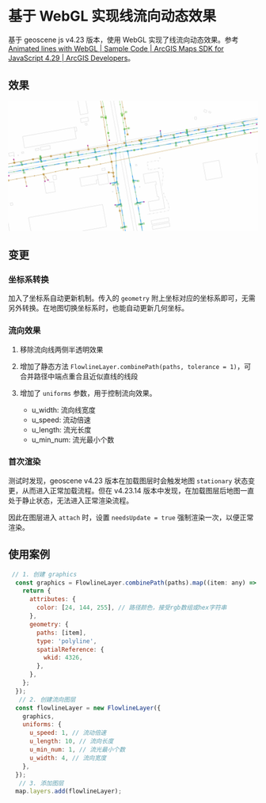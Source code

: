 # 基于 WebGL 实现线流向动态效果

基于 geoscene js v4.23 版本，使用 WebGL 实现了线流向动态效果。参考 [Animated lines with WebGL | Sample Code | ArcGIS Maps SDK for JavaScript 4.29 | ArcGIS Developers](https://developers.arcgis.com/javascript/latest/sample-code/custom-gl-animated-lines/)。

## 效果

![效果图](./images/demo.gif)

## 变更

### 坐标系转换

加入了坐标系自动更新机制。传入的 `geometry` 附上坐标对应的坐标系即可，无需另外转换。在地图切换坐标系时，也能自动更新几何坐标。

### 流向效果

1. 移除流向线两侧半透明效果
2. 增加了静态方法 `FlowlineLayer.combinePath(paths, tolerance = 1)`，可合并路径中端点重合且近似直线的线段
3. 增加了 `uniforms` 参数，用于控制流向效果。

   - u_width: 流向线宽度
   - u_speed: 流动倍速
   - u_length:  流光长度
   - u_min_num: 流光最小个数

### 首次渲染

测试时发现，geoscene v4.23 版本在加载图层时会触发地图 `stationary` 状态变更，从而进入正常加载流程。但在 v4.23.14 版本中发现，在加载图层后地图一直处于静止状态，无法进入正常渲染流程。

因此在图层进入 `attach` 时，设置 `needsUpdate = true` 强制渲染一次，以便正常渲染。

## 使用案例

``` js
 // 1. 创建 graphics
  const graphics = FlowlineLayer.combinePath(paths).map((item: any) => {
    return {
      attributes: {
        color: [24, 144, 255], // 路径颜色，接受rgb数组或hex字符串
      },
      geometry: {
        paths: [item],
        type: 'polyline',
        spatialReference: {
          wkid: 4326,
        },
      },
    };
  });
   // 2. 创建流向图层
  const flowlineLayer = new FlowlineLayer({
    graphics,
    uniforms: {
      u_speed: 1, // 流动倍速
      u_length: 10, // 流向长度
      u_min_num: 1, // 流光最小个数
      u_width: 4, // 流向宽度
    },
  });
   // 3. 添加图层
  map.layers.add(flowlineLayer);
```
